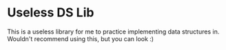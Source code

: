 # Useless DS Lib

This is a useless library for me to practice implementing data structures in. Wouldn't recommend using this, but you can look :)

